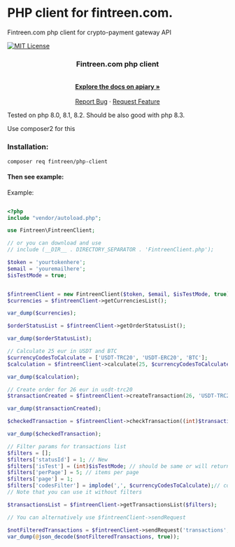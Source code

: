 # PHP client for fintreen.com.
Fintreen.com php client for crypto-payment gateway API

[![MIT License][license-shield]][license-url]


<h3 align="center">Fintreen.com php client</h3>

  <p align="center">
    <br />
    <a href="https://fintreen.docs.apiary.io/" target="_blank"><strong>Explore the docs on apiary »</strong></a>
    <br />
    <br />
    <a href="https://github.com/fintreen/php-client/issues">Report Bug</a>
    ·
    <a href="https://github.com/fintreen/php-client/issues">Request Feature</a>
  </p>
</div>

Tested on php 8.0, 8.1, 8.2. Should be also good with php 8.3.

Use composer2 for this

### Installation:


```
composer req fintreen/php-client
```
#### Then see example:

Example:
```php

<?php
include "vendor/autoload.php";

use Fintreen\FintreenClient;

// or you can download and use 
// include (__DIR__ . DIRECTORY_SEPARATOR . 'FintreenClient.php');

$token = 'yourtokenhere';
$email = 'youremailhere';
$isTestMode = true;


$fintreenClient = new FintreenClient($token, $email, $isTestMode, true);
$currencies = $fintreenClient->getCurrenciesList();

var_dump($currencies);

$orderStatusList = $fintreenClient->getOrderStatusList();

var_dump($orderStatusList);

// Calculate 25 eur in USDT and BTC
$currencyCodesToCalculate = ['USDT-TRC20', 'USDT-ERC20', 'BTC'];
$calculation = $fintreenClient->calculate(25, $currencyCodesToCalculate);

var_dump($calculation);

// Create order for 26 eur in usdt-trc20
$transactionCreated = $fintreenClient->createTransaction(26, 'USDT-TRC20', FintreenClient::DEFAULT_FIAT_CODE);

var_dump($transactionCreated);

$checkedTransaction = $fintreenClient->checkTransaction((int)$transactionCreated['data']['id']);

var_dump($checkedTransaction);

// Filter params for transactions list
$filters = [];
$filters['statusId'] = 1; // New
$filters['isTest'] = (int)$isTestMode; // should be same or will return 404
$filters['perPage'] = 5; // items per page
$filters['page'] = 1;
$filters['codesFilter'] = implode(',', $currencyCodesToCalculate);// comma seprated codes to filter transaction with
// Note that you can use it without filters

$transactionsList = $fintreenClient->getTransactionsList($filters);

// You can alternatively use $fintreenClient->sendRequest

$notFilteredTransactions = $fintreenClient->sendRequest('transactions', 'GET');
var_dump(@json_decode($notFilteredTransactions, true));

```


<!-- MARKDOWN LINKS & IMAGES -->
<!-- https://www.markdownguide.org/basic-syntax/#reference-style-links -->
[license-shield]: https://img.shields.io/github/license/othneildrew/Best-README-Template.svg?style=for-the-badge
[license-url]: https://github.com/fintreen/php-client/blob/main/LICENCE.txt